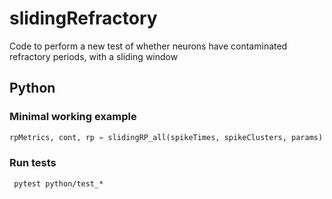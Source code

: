 # slidingRefractory
Code to perform a new test of whether neurons have contaminated refractory periods, with a sliding window


## Python

### Minimal working example

```python
rpMetrics, cont, rp = slidingRP_all(spikeTimes, spikeClusters, params)
```


### Run tests
```commandline
 pytest python/test_*
```

